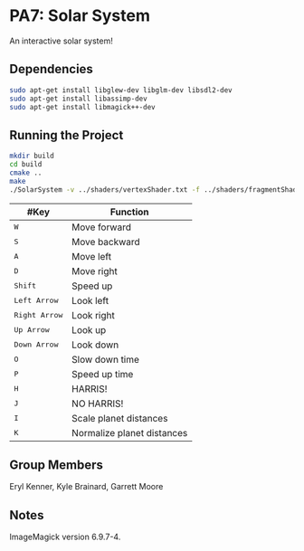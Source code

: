 # PA7: Solar System

An interactive solar system!

## Dependencies

```bash
sudo apt-get install libglew-dev libglm-dev libsdl2-dev
sudo apt-get install libassimp-dev
sudo apt-get install libmagick++-dev
```

## Running the Project

```bash
mkdir build
cd build
cmake ..
make
./SolarSystem -v ../shaders/vertexShader.txt -f ../shaders/fragmentShader.txt
```

#Key | Function
------------ | -------------
<kbd>W</kbd> | Move forward
<kbd>S</kbd> | Move backward
<kbd>A</kbd> | Move left
<kbd>D</kbd> | Move right
<kbd>Shift</kbd> | Speed up
<kbd>Left Arrow</kbd> | Look left
<kbd>Right Arrow</kbd> | Look right
<kbd>Up Arrow</kbd> | Look up
<kbd>Down Arrow</kbd> | Look down
<kbd>O</kbd> | Slow down time
<kbd>P</kbd> | Speed up time
<kbd>H</kbd> | HARRIS!
<kbd>J</kbd> | NO HARRIS!
<kbd>I</kbd> | Scale planet distances
<kbd>K</kbd> | Normalize planet distances

## Group Members

Eryl Kenner, Kyle Brainard, Garrett Moore

## Notes

ImageMagick version 6.9.7-4.
